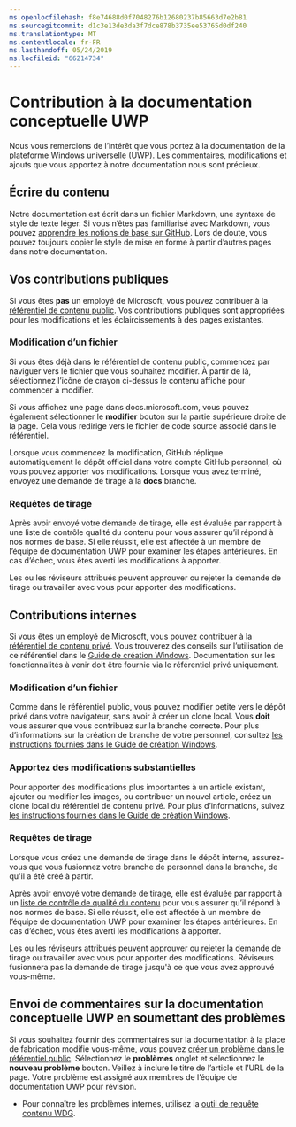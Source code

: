 ```yaml
---
ms.openlocfilehash: f8e74688d0f7048276b12680237b85663d7e2b81
ms.sourcegitcommit: d1c3e13de3da3f7dce878b3735ee53765d0df240
ms.translationtype: MT
ms.contentlocale: fr-FR
ms.lasthandoff: 05/24/2019
ms.locfileid: "66214734"
---
```

# <a name="contributing-to-uwp-conceptual-documentation"></a>Contribution à la documentation conceptuelle UWP

Nous vous remercions de l’intérêt que vous portez à la documentation de la plateforme Windows universelle (UWP). Les commentaires, modifications et ajouts que vous apportez à notre documentation nous sont précieux.

## <a name="writing-content"></a>Écrire du contenu

Notre documentation est écrit dans un fichier Markdown, une syntaxe de style de texte léger. Si vous n’êtes pas familiarisé avec Markdown, vous pouvez [apprendre les notions de base sur GitHub](https://guides.github.com/features/mastering-markdown/). Lors de doute, vous pouvez toujours copier le style de mise en forme à partir d’autres pages dans notre documentation.

## <a name="public-contributions"></a>Vos contributions publiques

Si vous êtes **pas** un employé de Microsoft, vous pouvez contribuer à la [référentiel de contenu public](https://github.com/MicrosoftDocs/windows-uwp). Vos contributions publiques sont appropriées pour les modifications et les éclaircissements à des pages existantes.

### <a name="editing-a-file"></a>Modification d’un fichier

Si vous êtes déjà dans le référentiel de contenu public, commencez par naviguer vers le fichier que vous souhaitez modifier. À partir de là, sélectionnez l’icône de crayon ci-dessus le contenu affiché pour commencer à modifier.

Si vous affichez une page dans docs.microsoft.com, vous pouvez également sélectionner le **modifier** bouton sur la partie supérieure droite de la page. Cela vous redirige vers le fichier de code source associé dans le référentiel.

Lorsque vous commencez la modification, GitHub réplique automatiquement le dépôt officiel dans votre compte GitHub personnel, où vous pouvez apporter vos modifications. Lorsque vous avez terminé, envoyez une demande de tirage à la **docs** branche.

### <a name="pull-requests"></a>Requêtes de tirage

Après avoir envoyé votre demande de tirage, elle est évaluée par rapport à une liste de contrôle qualité du contenu pour vous assurer qu’il répond à nos normes de base. Si elle réussit, elle est affectée à un membre de l’équipe de documentation UWP pour examiner les étapes antérieures. En cas d’échec, vous êtes averti les modifications à apporter.

Les ou les réviseurs attribués peuvent approuver ou rejeter la demande de tirage ou travailler avec vous pour apporter des modifications.

## <a name="internal-contributions"></a>Contributions internes

Si vous êtes un employé de Microsoft, vous pouvez contribuer à la [référentiel de contenu privé](https://github.com/microsoftdocs/windows-uwp-pr). Vous trouverez des conseils sur l’utilisation de ce référentiel dans le [Guide de création Windows](https://review.docs.microsoft.com/windows-authoring-guide/uwp/?branch=master). Documentation sur les fonctionnalités à venir doit être fournie via le référentiel privé uniquement.

### <a name="editing-a-file"></a>Modification d’un fichier

Comme dans le référentiel public, vous pouvez modifier petite vers le dépôt privé dans votre navigateur, sans avoir à créer un clone local. Vous **doit** vous assurer que vous contribuez sur la branche correcte. Pour plus d’informations sur la création de branche de votre personnel, consultez [les instructions fournies dans le Guide de création Windows](https://review.docs.microsoft.com/windows-authoring-guide/uwp/conceptual/branches?branch=master).

### <a name="making-substantial-changes"></a>Apportez des modifications substantielles

Pour apporter des modifications plus importantes à un article existant, ajouter ou modifier les images, ou contribuer un nouvel article, créez un clone local du référentiel de contenu privé. Pour plus d’informations, suivez [les instructions fournies dans le Guide de création Windows](https://review.docs.microsoft.com/windows-authoring-guide/uwp/conceptual/).

### <a name="pull-requests"></a>Requêtes de tirage

Lorsque vous créez une demande de tirage dans le dépôt interne, assurez-vous que vous fusionnez votre branche de personnel dans la branche, de qu'il a été créé à partir.

Après avoir envoyé votre demande de tirage, elle est évaluée par rapport à un [liste de contrôle de qualité du contenu](https://review.docs.microsoft.com/windows-authoring-guide/managing-contributions/editorial-checklist?branch=master) pour vous assurer qu’il répond à nos normes de base. Si elle réussit, elle est affectée à un membre de l’équipe de documentation UWP pour examiner les étapes antérieures. En cas d’échec, vous êtes averti les modifications à apporter.

Les ou les réviseurs attribués peuvent approuver ou rejeter la demande de tirage ou travailler avec vous pour apporter des modifications. Réviseurs fusionnera pas la demande de tirage jusqu'à ce que vous avez approuvé vous-même.

## <a name="using-issues-to-provide-feedback-on-uwp-conceptual-documentation"></a>Envoi de commentaires sur la documentation conceptuelle UWP en soumettant des problèmes

Si vous souhaitez fournir des commentaires sur la documentation à la place de fabrication modifie vous-même, vous pouvez [créer un problème dans le référentiel public](https://github.com/MicrosoftDocs/windows-uwp/issues). Sélectionnez le **problèmes** onglet et sélectionnez le **nouveau problème** bouton. Veillez à inclure le titre de l’article et l’URL de la page. Votre problème est assigné aux membres de l’équipe de documentation UWP pour révision.

* Pour connaître les problèmes internes, utilisez la [outil de requête contenu WDG](https://aka.ms/pubrequest).
